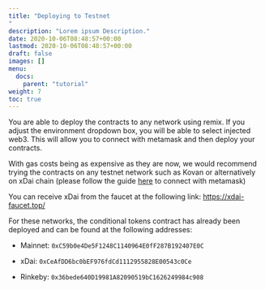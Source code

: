 ```yaml
---
title: "Deploying to Testnet
"
description: "Lorem ipsum Description."
date: 2020-10-06T08:48:57+00:00
lastmod: 2020-10-06T08:48:57+00:00
draft: false
images: []
menu:
  docs:
    parent: "tutorial"
weight: 7
toc: true
---
```


You are able to deploy the contracts to any network using remix. If you adjust the environment dropdown box, you will be able to select injected web3. This will allow you to connect with metamask and then deploy your contracts.

With gas costs being as expensive as they are now, we would recommend trying the contracts on any testnet network such as Kovan or alternatively on xDai chain (please follow the guide [here](https://www.xdaichain.com/for-users/wallets/metamask/metamask-setup) to connect with metamask)

You can receive xDai from the faucet at the following link: <https://xdai-faucet.top/>

For these networks, the conditional tokens contract has already been deployed and can be found at the following addresses:

-   Mainnet: `0xC59b0e4De5F1248C1140964E0fF287B192407E0C`

-   xDai: `0xCeAfDD6bc0bEF976fdCd1112955828E00543c0Ce`

-   Rinkeby: `0x36bede640D19981A82090519bC1626249984c908`